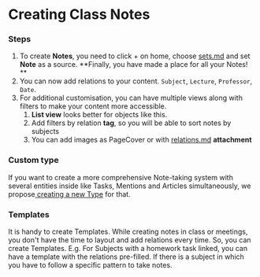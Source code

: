 # Creating Class Notes

### Steps

1. To create **Notes**, you need to click + on home, choose [sets.md](../fundamentals/sets.md "mention") and set **Note** as a source. **Finally, you have made a place for all your Notes! **
2. &#x20;You can now add relations to your content. `Subject`, `Lecture`, `Professor`, `Date`.
3. For additional customisation, you can have multiple views along with filters to make your content more accessible.&#x20;
   1. **List view** looks better for objects like this.
   2. Add filters by relation **tag**, so you will be able to sort notes by subjects
   3. You can add images as PageCover or with [relations.md](../fundamentals/relations.md "mention") **attachment**

### Custom type

If you want to create a more comprehensive Note-taking system with several entities inside like Tasks, Mentions and Articles simultaneously, we propose[ creating a new Type](https://doc.anytype.io/intro/fundamentals/type#creating-types) for that.

### Templates

It is handy to create Templates. While creating notes in class or meetings, you don't have the time to layout and add relations every time. So, you can create Templates. E.g. For Subjects with a homework task linked, you can have a template with the relations pre-filled. If there is a subject in which you have to follow a specific pattern to take notes.
